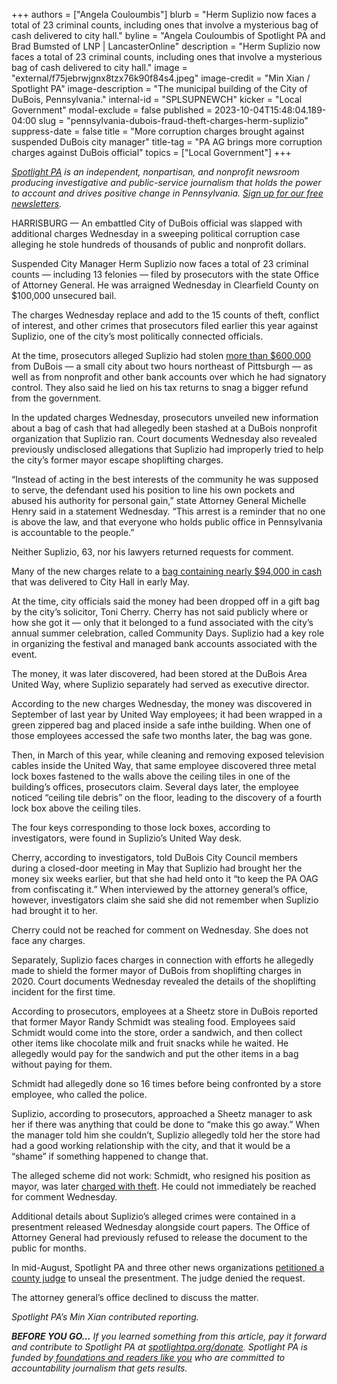 +++
authors = ["Angela Couloumbis"]
blurb = "Herm Suplizio now faces a total of 23 criminal counts, including ones that involve a mysterious bag of cash delivered to city hall."
byline = "Angela Couloumbis of Spotlight PA and Brad Bumsted of LNP | LancasterOnline"
description = "Herm Suplizio now faces a total of 23 criminal counts, including ones that involve a mysterious bag of cash delivered to city hall."
image = "external/f75jebrwjgnx8tzx76k90f84s4.jpeg"
image-credit = "Min Xian / Spotlight PA"
image-description = "The municipal building of the City of DuBois, Pennsylvania."
internal-id = "SPLSUPNEWCH"
kicker = "Local Government"
modal-exclude = false
published = 2023-10-04T15:48:04.189-04:00
slug = "pennsylvania-dubois-fraud-theft-charges-herm-suplizio"
suppress-date = false
title = "More corruption charges brought against suspended DuBois city manager"
title-tag = "PA AG brings more corruption charges against DuBois official"
topics = ["Local Government"]
+++

<a href="https://www.spotlightpa.org/"><em>Spotlight PA</em></a><em> is an independent, nonpartisan, and nonprofit newsroom producing investigative and public-service journalism that holds the power to account and drives positive change in Pennsylvania. </em><a href="https://www.spotlightpa.org/newsletters"><em>Sign up for our free newsletters</em></a><em>.</em>

HARRISBURG — An embattled City of DuBois official was slapped with additional charges Wednesday in a sweeping political corruption case alleging he stole hundreds of thousands of public and nonprofit dollars.

Suspended City Manager Herm Suplizio now faces a total of 23 criminal counts — including 13 felonies — filed by prosecutors with the state Office of Attorney General. He was arraigned Wednesday in Clearfield County on $100,000 unsecured bail.

The charges Wednesday replace and add to the 15 counts of theft, conflict of interest, and other crimes that prosecutors filed earlier this year against Suplizio, one of the city’s most politically connected officials.

<script src="https://www.spotlightpa.org/embed.js" async></script><div data-spl-embed-version="1" data-spl-src="https://www.spotlightpa.org/embeds/newsletter/"></div>

At the time, prosecutors alleged Suplizio had stolen <a href="https://www.spotlightpa.org/statecollege/2023/04/pa-attorney-general-dubois-herm-suplizio-charges/">more than $600,000</a> from DuBois — a small city about two hours northeast of Pittsburgh — as well as from nonprofit and other bank accounts over which he had signatory control. They also said he lied on his tax returns to snag a bigger refund from the government.

In the updated charges Wednesday, prosecutors unveiled new information about a bag of cash that had allegedly been stashed at a DuBois nonprofit organization that Suplizio ran. Court documents Wednesday also revealed previously undisclosed allegations that Suplizio had improperly tried to help the city’s former mayor escape shoplifting charges.

“Instead of acting in the best interests of the community he was supposed to serve, the defendant used his position to line his own pockets and abused his authority for personal gain,” state Attorney General Michelle Henry said in a statement Wednesday. “This arrest is a reminder that no one is above the law, and that everyone who holds public office in Pennsylvania is accountable to the people.”

Neither Suplizio, 63, nor his lawyers returned requests for comment.

Many of the new charges relate to a <a href="https://www.spotlightpa.org/statecollege/2023/05/pa-dubois-herm-suplizio-toni-cherry-cash-city-hall/">bag containing nearly $94,000 in cash</a> that was delivered to City Hall in early May.

At the time, city officials said the money had been dropped off in a gift bag by the city’s solicitor, Toni Cherry. Cherry has not said publicly where or how she got it — only that it belonged to a fund associated with the city’s annual summer celebration, called Community Days. Suplizio had a key role in organizing the festival and managed bank accounts associated with the event.

The money, it was later discovered, had been stored at the DuBois Area United Way, where Suplizio separately had served as executive director.

According to the new charges Wednesday, the money was discovered in September of last year by United Way employees; it had been wrapped in a green zippered bag and placed inside a safe inthe building. When one of those employees accessed the safe two months later, the bag was gone.

Then, in March of this year, while cleaning and removing exposed television cables inside the United Way, that same employee discovered three metal lock boxes fastened to the walls above the ceiling tiles in one of the building’s offices, prosecutors claim. Several days later, the employee noticed “ceiling tile debris” on the floor, leading to the discovery of a fourth lock box above the ceiling tiles.

The four keys corresponding to those lock boxes, according to investigators, were found in Suplizio’s United Way desk.

Cherry, according to investigators, told DuBois City Council members during a closed-door meeting in May that Suplizio had brought her the money six weeks earlier, but that she had held onto it “to keep the PA OAG from confiscating it.” When interviewed by the attorney general’s office, however, investigators claim she said she did not remember when Suplizio had brought it to her.

Cherry could not be reached for comment on Wednesday. She does not face any charges.

Separately, Suplizio faces charges in connection with efforts he allegedly made to shield the former mayor of DuBois from shoplifting charges in 2020. Court documents Wednesday revealed the details of the shoplifting incident for the first time.

According to prosecutors, employees at a Sheetz store in DuBois reported that former Mayor Randy Schmidt was stealing food. Employees said Schmidt would come into the store, order a sandwich, and then collect other items like chocolate milk and fruit snacks while he waited. He allegedly would pay for the sandwich and put the other items in a bag without paying for them.

Schmidt had allegedly done so 16 times before being confronted by a store employee, who called the police.

Suplizio, according to prosecutors, approached a Sheetz manager to ask her if there was anything that could be done to “make this go away.” When the manager told him she couldn’t, Suplizio allegedly told her the store had had a good working relationship with the city, and that it would be a “shame” if something happened to change that.

The alleged scheme did not work: Schmidt, who resigned his position as mayor, was later <a href="https://wjactv.com/news/local/former-dubois-mayor-accused-of-stealing-snacks-drinks-from-sheetz-police">charged with theft</a>. He could not immediately be reached for comment Wednesday.

<script src="https://www.spotlightpa.org/embed.js" async></script><div data-spl-embed-version="1" data-spl-src="https://www.spotlightpa.org/embeds/donate/"></div>

Additional details about Suplizio’s alleged crimes were contained in a presentment released Wednesday alongside court papers. The Office of Attorney General had previously refused to release the document to the public for months.

In mid-August, Spotlight PA and three other news organizations <a href="https://www.spotlightpa.org/statecollege/2023/08/pennsylvania-attorney-general-herm-suplizio-corruption-case-grand-jury-sealed/">petitioned a county judge</a> to unseal the presentment. The judge denied the request.

The attorney general’s office declined to discuss the matter.

<em>Spotlight PA’s Min Xian contributed reporting. </em>

<strong><em>BEFORE YOU GO…</em></strong><em> If you learned something from this article, pay it forward and contribute to Spotlight PA at </em><a href="https://www.spotlightpa.org/donate"><em>spotlightpa.org/donate</em></a><em>. Spotlight PA is funded by</em><a href="https://www.spotlightpa.org/support"><em> foundations and readers like you</em></a><em> who are committed to accountability journalism that gets results.</em>

